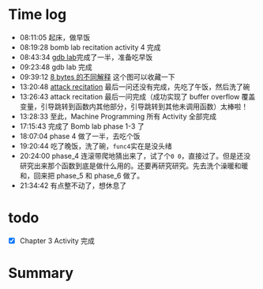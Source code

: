 # Time log

- 08:11:05 起床，做早饭
- 08:19:28 bomb lab recitation activity 4 完成
- 08:43:34 [gdb lab](../../code/15213/Ch3%20Machine%20Level%20Programming/lab2_handout/README.md)完成了一半，准备吃早饭
- 09:23:48 gdb lab 完成
- 09:39:12 [8 bytes 的不同解释](../../code/15213/Ch3%20Machine%20Level%20Programming/8%20bytes.png) 这个图可以收藏一下
- 13:20:48 [attack recitation](../../code/15213/Ch3%20Machine%20Level%20Programming/rec5/README.md) 最后一问还没有完成，先吃了午饭，然后洗了碗
- 13:26:43 attack recitation 最后一问完成（成功实现了 buffer overflow 覆盖变量，引导跳转到函数内其他部分，引导跳转到其他未调用函数）太棒啦！
- 13:28:33 至此，Machine Programming 所有 Activity 全部完成
- 17:15:43 完成了 Bomb lab phase 1-3 了
- 18:07:04 phase 4 做了一半，去吃个饭
- 19:20:44 吃了晚饭，洗了碗，`func4`实在是没头绪
- 20:24:00 phase_4 连滚带爬地猜出来了，试了个`0 0`，直接过了。但是还没研究出来那个函数到底是做什么用的。还要再研究研究。先去洗个澡暖和暖和，回来把 phase_5 和 phase_6 做了。
- 21:34:42 有点整不动了，想休息了

# todo

- [x] Chapter 3 Activity 完成

# Summary

